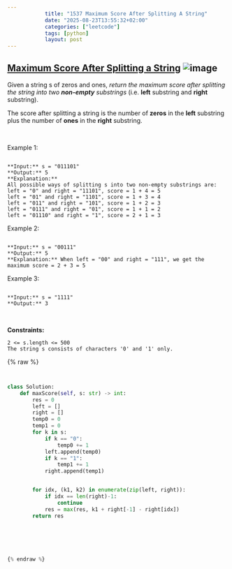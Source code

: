 ```yaml
---
            title: "1537 Maximum Score After Splitting A String"
            date: "2025-08-23T13:55:32+02:00"
            categories: ["leetcode"]
            tags: [python]
            layout: post
---
```

            
## [Maximum Score After Splitting a String](https://leetcode.com/problems/maximum-score-after-splitting-a-string) ![image](https://img.shields.io/badge/Difficulty-Easy-brightgreen)

Given a string s of zeros and ones, *return the maximum score after splitting the string into two **non-empty** substrings* (i.e. **left** substring and **right** substring).

The score after splitting a string is the number of **zeros** in the **left** substring plus the number of **ones** in the **right** substring.

 

Example 1:

```

**Input:** s = "011101"
**Output:** 5 
**Explanation:** 
All possible ways of splitting s into two non-empty substrings are:
left = "0" and right = "11101", score = 1 + 4 = 5 
left = "01" and right = "1101", score = 1 + 3 = 4 
left = "011" and right = "101", score = 1 + 2 = 3 
left = "0111" and right = "01", score = 1 + 1 = 2 
left = "01110" and right = "1", score = 2 + 1 = 3

```

Example 2:

```

**Input:** s = "00111"
**Output:** 5
**Explanation:** When left = "00" and right = "111", we get the maximum score = 2 + 3 = 5

```

Example 3:

```

**Input:** s = "1111"
**Output:** 3

```

 

**Constraints:**

	2 <= s.length <= 500
	The string s consists of characters '0' and '1' only.

{% raw %}


```python


class Solution:
    def maxScore(self, s: str) -> int:
        res = 0
        left = []
        right = []
        temp0 = 0
        temp1 = 0
        for k in s:
            if k == "0":
                temp0 += 1
            left.append(temp0)
            if k == "1":
                temp1 += 1
            right.append(temp1)


        for idx, (k1, k2) in enumerate(zip(left, right)):
            if idx == len(right)-1:
                continue
            res = max(res, k1 + right[-1] - right[idx])
        return res



        


{% endraw %}
```
